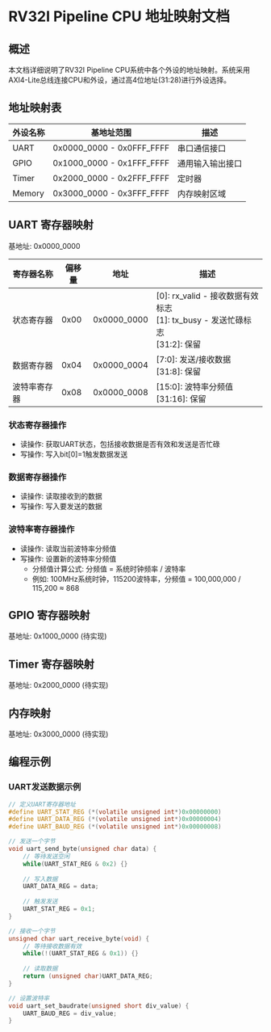 # RV32I Pipeline CPU 地址映射文档

## 概述

本文档详细说明了RV32I Pipeline CPU系统中各个外设的地址映射。系统采用AXI4-Lite总线连接CPU和外设，通过高4位地址(31:28)进行外设选择。

## 地址映射表

| 外设名称 | 基地址范围                | 描述             |
| -------- | ------------------------- | ---------------- |
| UART     | 0x0000_0000 - 0x0FFF_FFFF | 串口通信接口     |
| GPIO     | 0x1000_0000 - 0x1FFF_FFFF | 通用输入输出接口 |
| Timer    | 0x2000_0000 - 0x2FFF_FFFF | 定时器           |
| Memory   | 0x3000_0000 - 0x3FFF_FFFF | 内存映射区域     |

## UART 寄存器映射

基地址: 0x0000_0000

| 寄存器名称   | 偏移量 | 地址        | 描述                                                                            |
| ------------ | ------ | ----------- | ------------------------------------------------------------------------------- |
| 状态寄存器   | 0x00   | 0x0000_0000 | [0]: rx_valid - 接收数据有效标志<br>[1]: tx_busy - 发送忙碌标志<br>[31:2]: 保留 |
| 数据寄存器   | 0x04   | 0x0000_0004 | [7:0]: 发送/接收数据<br>[31:8]: 保留                                            |
| 波特率寄存器 | 0x08   | 0x0000_0008 | [15:0]: 波特率分频值<br>[31:16]: 保留                                           |

### 状态寄存器操作
- 读操作: 获取UART状态，包括接收数据是否有效和发送是否忙碌
- 写操作: 写入bit[0]=1触发数据发送

### 数据寄存器操作
- 读操作: 读取接收到的数据
- 写操作: 写入要发送的数据

### 波特率寄存器操作
- 读操作: 读取当前波特率分频值
- 写操作: 设置新的波特率分频值
  - 分频值计算公式: 分频值 = 系统时钟频率 / 波特率
  - 例如: 100MHz系统时钟，115200波特率，分频值 = 100,000,000 / 115,200 ≈ 868

## GPIO 寄存器映射

基地址: 0x1000_0000 (待实现)

## Timer 寄存器映射

基地址: 0x2000_0000 (待实现)

## 内存映射

基地址: 0x3000_0000 (待实现)

## 编程示例

### UART发送数据示例
```c
// 定义UART寄存器地址
#define UART_STAT_REG (*(volatile unsigned int*)0x00000000)
#define UART_DATA_REG (*(volatile unsigned int*)0x00000004)
#define UART_BAUD_REG (*(volatile unsigned int*)0x00000008)

// 发送一个字节
void uart_send_byte(unsigned char data) {
    // 等待发送空闲
    while(UART_STAT_REG & 0x2) {}
    
    // 写入数据
    UART_DATA_REG = data;
    
    // 触发发送
    UART_STAT_REG = 0x1;
}

// 接收一个字节
unsigned char uart_receive_byte(void) {
    // 等待接收数据有效
    while(!(UART_STAT_REG & 0x1)) {}
    
    // 读取数据
    return (unsigned char)UART_DATA_REG;
}

// 设置波特率
void uart_set_baudrate(unsigned short div_value) {
    UART_BAUD_REG = div_value;
}
```